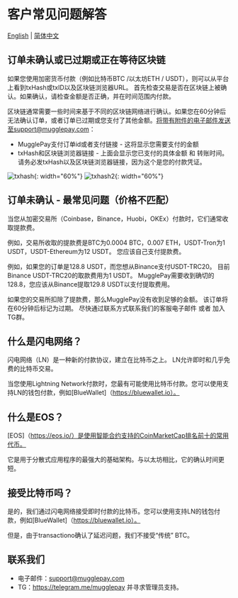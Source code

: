 # 客户常见问题解答

[English](/API/faq/CustomerFAQ.md) | [简体中文](/API/faq/常见问题.md)


## 订单未确认或已过期或正在等待区块链
如果您使用加密货币付款（例如比特币BTC /以太坊ETH / USDT），则可以从平台上看到txHash或txID以及区块链浏览器URL。
首先检查交易是否在区块链上被确认。如果确认，请检查金额是否正确，并在时间范围内付款。

区块链通常需要一些时间来基于不同的区块链网络进行确认。如果您在60分钟后无法确认订单，或者订单已过期或您支付了其他金额。将带有附件的电子邮件发送至support@mugglepay.com：

* MugglePay支付订单id或者支付链接 - 这将显示您需要支付的金额
* txHash和区块链浏览器链接 - 上面会显示您已支付的具体金额 和 转账时间。请务必发txHash以及区块链浏览器链接，因为这个是您的付款凭证。

![txhash](https://user-images.githubusercontent.com/50819254/113534525-8bd51d00-9603-11eb-864e-977a2d2e0bca.jpg){: width="60%"}
![txhash2](https://user-images.githubusercontent.com/50819254/113534522-88da2c80-9603-11eb-8ed7-b4d2a6e2f6c6.jpg){: width="60%"}

## 订单未确认 - 最常见问题（价格不匹配）
当您从加密交易所（Coinbase，Binance，Huobi，OKEx）付款时，它们通常收取提款费。

例如，交易所收取的提款费是BTC为0.0004 BTC，0.007 ETH，USDT-Tron为1 USDT，USDT-Ethereum为12 USDT。 您应该自己支付提款费。

例如，如果您的订单是128.8 USDT，而您想从Binance支付USDT-TRC20。 目前Binance USDT-TRC20的取款费用为1 USDT。 MugglePay需要收到确切的128.8，您应该从Binance提取129.8 USDT以支付提取费用。

如果您的交易所扣除了提款费，那么MugglePay没有收到足够的金额。 该订单将在60分钟后标记为过期。 尽快通过联系方式联系我们的客服电子邮件 或者 加入 TG群。




## 什么是闪电网络？

闪电网络（LN）是一种新的付款协议，建立在比特币之上。 LN允许即时和几乎免费的比特币交易。

当您使用Lightning Network付款时，您最有可能使用比特币付款。您可以使用支持LN的钱包付款，例如[BlueWallet]（https://bluewallet.io）。

## 什么是EOS？

[EOS]（https://eos.io/）是使用智能合约支持的CoinMarketCap排名前十的常用代币。

它是用于分散式应用程序的最强大的基础架构。与以太坊相比，它的确认时间更短。



## 接受比特币吗？

是的，我们通过闪电网络接受即时付款的比特币。您可以使用支持LN的钱包付款，例如[BlueWallet]（https://bluewallet.io）。

但是，由于transactiono确认了延迟问题，我们不接受“传统” BTC。

## 联系我们

* 电子邮件：support@mugglepay.com
* TG：https://telegram.me/mugglepay 并寻求管理员支持。
